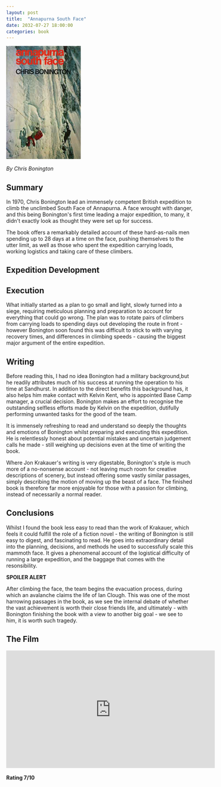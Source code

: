 ```yaml
---
layout: post
title:  "Annapurna South Face"
date: 2032-07-27 18:00:00 
categories: book
---
```

<img class='left-align' src='/images/books/annapurna.jpg' width='200' />

*By Chris Bonington*

## Summary

In 1970, Chris Bonington lead an immensely competent British expedition to climb
the unclimbed South Face of Annapurna. A face wrought with danger, and this being
Bonington's first time leading a major expedition, to many, it didn't exactly look
as thought they were set up for success.

The book offers a remarkably detailed account of these hard-as-nails men spending
up to 28 days at a time on the face, pushing themselves to the utter limit, as well
as those who spent the expedition carrying loads, working logistics and taking care
of these climbers.

## Expedition Development

## Execution

What initially started as a plan to go small and light, slowly turned into a siege,
requiring meticulous planning and preparation to account for everything that could
go wrong. The plan was to rotate pairs of climbers from carrying loads to spending
days out developing the route in front - however Bonington soon found this was difficult
to stick to with varying recovery times, and differences in climbing speeds - causing
the biggest major argument of the entire expedition.


## Writing

Before reading this, I had no idea Bonington had a military background,but he readily attributes much of his success at running the
operation to his time at Sandhurst. In addition to the direct
benefits this background has, it also helps him make contact
with Kelvin Kent, who is appointed Base Camp manager, a crucial decision.
Bonington makes an effort to recognise the outstanding selfless efforts made
by Kelvin on the expedition, dutifully performing unwanted tasks for the good
of the team.

It is immensely refreshing to read and understand so deeply the thoughts and emotions
of Bonington whilst preparing and executing this expedition. He is relentlessly honest 
about potential mistakes and uncertain judgement calls he made - still weighing up decisions
even at the time of writing the book.

Where Jon Krakauer's writing is very digestable, Bonington's style is much more of a
no-nonsense account - not leaving much room for creative descriptions of scenery, but
instead offering some vastly similar passages, simply describing the motion of moving
up the beast of a face. The finished book is therefore far more enjoyable for those
with a passion for climbing, instead of necessarily a normal reader.

## Conclusions

Whilst I found the book less easy to read than the work of Krakauer, which feels
it could fulfill the role of a fiction novel - the writing of Bonington is still
easy to digest, and fascinating to read. He goes into extraordinary detail into
the planning, decisions, and methods he used to successfully scale this mammoth
face. It gives a phenomenal account of the logistical difficulty of running a large
expedition, and the baggage that comes with the resonsibility.

**SPOILER ALERT**

After climbing the face, the team begins the evacuation process, during which an avalanche
claims the life of Ian Clough. This was one of the most harrowing passages in the book, as
we see the internal debate of whether the vast achievement is worth their close friends life,
and ultimately - with Bonington finishing the book with a view to another big goal - we see
to him, it is worth such tragedy. 

## The Film

<iframe width="560" height="315" src="https://www.youtube.com/embed/ASs95G49OjI" frameborder="0" allowfullscreen></iframe>

**Rating 7/10**



